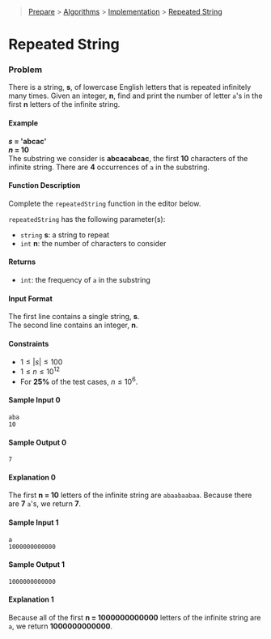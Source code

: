 > [Prepare](https://www.hackerrank.com/dashboard) > [Algorithms](https://www.hackerrank.com/domains/algorithms) > 
[Implementation](https://www.hackerrank.com/domains/algorithms/implementation) > [Repeated String](https://www.hackerrank.com/challenges/repeated-string/problem)
# Repeated String

### Problem
There is a string, **s**, of lowercase English letters that is repeated infinitely many times. 
Given an integer, **n**, find and print the number of letter `a`'s in the first **n** letters of the infinite string.

#### Example
**_s_ = 'abcac'**<br/>
**_n_ = 10**<br/>
The substring we consider is **abcacabcac**, the first **10** characters of the infinite string. 
There are **4** occurrences of `a` in the substring.

#### Function Description
Complete the `repeatedString` function in the editor below.

`repeatedString` has the following parameter(s):
- `string` **s**: a string to repeat
- `int` **n**: the number of characters to consider

#### Returns
- `int`: the frequency of `a` in the substring

#### Input Format
The first line contains a single string, **s**.<br/>
The second line contains an integer, **n**.

#### Constraints
- $1 \leq |s| \leq 100$
- $1 \leq n \leq 10^{12}$
- For **25%** of the test cases, $n \leq 10^6$.

#### Sample Input 0
```
aba
10
```

#### Sample Output 0
```
7
```

#### Explanation 0
The first **n = 10** letters of the infinite string are `abaabaabaa`. Because there are **7** `a`'s, we return **7**.

#### Sample Input 1
```
a
1000000000000
```

#### Sample Output 1
```
1000000000000
```

#### Explanation 1
Because all of the first **n = 1000000000000** letters of the infinite string are `a`, we return **1000000000000**.
